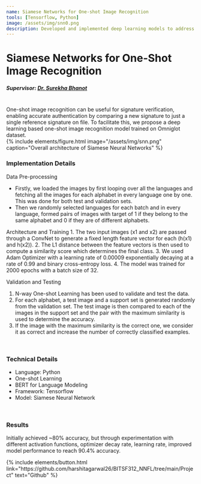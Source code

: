```yaml
---
name: Siamese Networks for One-shot Image Recognition
tools: [Tensorflow, Python]
image: /assets/img/snn0.png
description: Developed and implemented deep learning models to address the one-shot image recognition problem using the omniglot dataset.
---
```

# Siamese Networks for One-Shot Image Recognition
##### Supervisor: <a href = "https://universe.bits-pilani.ac.in/pilani/surekha/Profile"> Dr. Surekha Bhanot</a>

<br>
One-shot image recognition can be useful for signature verification, enabling accurate authentication by comparing a new signature to just a single reference signature on file. To facilitate this, we propose a deep learning based
one-shot image recognition model trained on Omniglot dataset.

<br>
{% include elements/figure.html image="/assets/img/snn.png" caption="Overall architecture of Siamese Neural Networks" %}

<br>

### Implementation Details

Data Pre-processing
<ul>
  <li>Firstly, we loaded the images by first looping over all the languages and fetching all the images for each alphabet in every language one by one. This was done for both test and validation sets.</li>
  <li>Then we randomly selected languages for each batch and in every language, formed pairs of images with target of 1 if they belong to the same alphabet and 0 if they are of different alphabets.</li>
</ul>
Architecture and Training
  1. The two input images (x1 and x2) are passed through a ConvNet to generate a fixed length feature vector for each (h(x1) and h(x2)).
  2. The L1 distance between the feature vectors is then used to compute a similarity score which  determines the final class. 
  3. We used Adam Optimizer with a learning rate of 0.00009 exponentially decaying at a rate of 0.99 and binary cross-entropy loss. 
  4. The model was trained for 2000 epochs with a batch size of 32.

Validation and Testing
  1. N-way One-shot Learning has been used to validate and test the data. 
  2. For each alphabet, a test image and a support set is generated randomly from the validation set. The test image is then compared to each of the images in the  support set and the pair with the maximum similarity is used to determine the accuracy. 
  3. If the image with the maximum similarity is the correct one, we consider it as correct and increase the number of correctly classified examples. 

<br>

### Technical Details
<ul>
<li>Language: Python</li>
<li>One-shot Learning </li>
<li>BERT for Language Modeling</li>
<li>Framework: Tensorflow</li>
<li>Model: Siamese Neural Network</li>
</ul>

<br>

### Results
Initially achieved ~80% accuracy, but through experimentation with different activation functions, optimizer decay rate, learning rate, improved model performance to reach 90.4% accuracy.


<p class="text-center">
{% include elements/button.html link="https://github.com/harshitagarwal26/BITSF312_NNFL/tree/main/Project" text="Github" %}
</p>
<!-- 
<p class="text-center">
{% include elements/button.html link="https://ieeexplore.ieee.org/document/9671446" text="View Paper" %}
</p> -->
